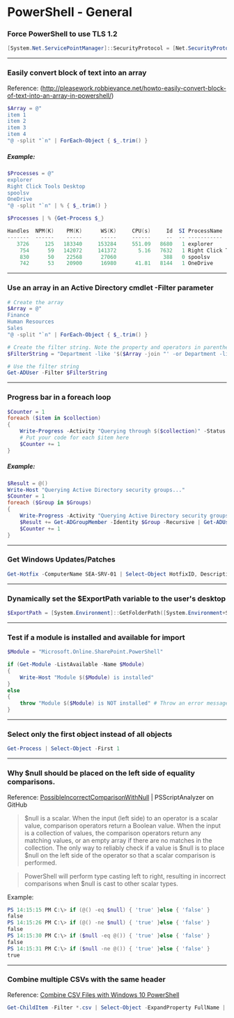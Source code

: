 # PowerShell - General

### Force PowerShell to use TLS 1.2
```powershell
[System.Net.ServicePointManager]::SecurityProtocol = [Net.SecurityProtocolType]::Tls12
```

***

### Easily convert block of text into an array
Reference: (http://pleasework.robbievance.net/howto-easily-convert-block-of-text-into-an-array-in-powershell/)
```powershell
$Array = @" 
item 1
item 2
item 3
item 4
"@ -split "`n" | ForEach-Object { $_.trim() }
```
##### Example:
```powershell
$Processes = @" 
explorer
Right Click Tools Desktop
spoolsv
OneDrive
"@ -split "`n" | % { $_.trim() }

$Processes | % {Get-Process $_}

Handles  NPM(K)    PM(K)      WS(K)     CPU(s)     Id  SI ProcessName                                                                                                                                                
-------  ------    -----      -----     ------     --  -- -----------                                                                                                                                                
   3726     125   183340     153284     551.09   8680   1 explorer
    754      59   142072     141372       5.16   7632   1 Right Click Tools Desktop                                                                                                                                                   
    830      50    22568      27060               388   0 spoolsv                                                                                                                                                    
    742      53    20900      16980      41.81   8144   1 OneDrive
```

***

### Use an array in an Active Directory cmdlet -Filter parameter
```powershell
# Create the array
$Array = @"
Finance
Human Resources
Sales
"@ -split "`n" | ForEach-Object { $_.trim() }

# Create the filter string. Note the property and operators in parenthesis match the property and operator outside.
$FilterString = "Department -like '$($Array -join "' -or Department -like '")'"

# Use the filter string
Get-ADUser -Filter $FilterString
```

***

### Progress bar in a foreach loop
```powershell
$Counter = 1
foreach ($item in $collection)
{
    Write-Progress -Activity "Querying through $($collection)" -Status "Querying $($item)" -PercentComplete (($Counter / $collection.Length) * 100)
    # Put your code for each $item here
    $Counter += 1
}
```
##### Example:
```powershell
$Result = @()
Write-Host "Querying Active Directory security groups..."
$Counter = 1
foreach ($Group in $Groups)
{
    Write-Progress -Activity "Querying Active Directory security groups..." -Status "Querying $($Group.Name)" -PercentComplete     (($Counter / $Groups.Length) * 100) 
    $Result += Get-ADGroupMember -Identity $Group -Recursive | Get-ADUser -Properties Name | Select @{Label="Active Directory Security Group Name";Expression={$Group.Name}}, Name, Enabled
    $Counter += 1
}
```

***

### Get Windows Updates/Patches
```powershell
Get-Hotfix -ComputerName SEA-SRV-01 | Select-Object HotfixID, Description, InstalledOn | Sort-Object InstalledOn
```

***

### Dynamically set the $ExportPath variable to the user's desktop
```powershell
$ExportPath = [System.Environment]::GetFolderPath([System.Environment+SpecialFolder]::Desktop) # This sets the export path to the user's desktop
```

***

### Test if a module is installed and available for import
```powershell
$Module = "Microsoft.Online.SharePoint.PowerShell"

if (Get-Module -ListAvailable -Name $Module)
{
    Write-Host "Module $($Module) is installed"
}
else
{
    throw "Module $($Module) is NOT installed" # Throw an error message and do not continue the rest of the code
}
```

***

### Select only the first object instead of all objects
```powershell
Get-Process | Select-Object -First 1
```

***

### Why $null should be placed on the left side of equality comparisons.

Reference: [PossibleIncorrectComparisonWithNull](https://github.com/PowerShell/PSScriptAnalyzer/blob/development/RuleDocumentation/PossibleIncorrectComparisonWithNull.md) | PSScriptAnalyzer on GitHub

> $null is a scalar. When the input (left side) to an operator is a scalar value, comparison operators return a Boolean value. When the input is a collection of values, the comparison operators return any matching values, or an empty array if there are no matches in the collection. The only way to reliably check if a value is $null is to place $null on the left side of the operator so that a scalar comparison is performed.

> PowerShell will perform type casting left to right, resulting in incorrect comparisons when $null is cast to other scalar types.

Example:
```powershell
PS 14:15:15 PM C:\> if (@() -eq $null) { 'true' }else { 'false' }
false
PS 14:15:26 PM C:\> if (@() -ne $null) { 'true' }else { 'false' }
false
PS 14:15:30 PM C:\> if ($null -eq @()) { 'true' }else { 'false' }
false
PS 14:15:31 PM C:\> if ($null -ne @()) { 'true' }else { 'false' }
true
```

***

### Combine multiple CSVs with the same header

Reference: [Combine CSV Files with Windows 10 PowerShell](https://sites.pstcc.edu/elearn/instructional-technology/combine-csv-files-with-windows-10-powershell/)

```powershell
Get-ChildItem -Filter *.csv | Select-Object -ExpandProperty FullName | Import-Csv | Export-Csv .\combinedcsvs.csv -NoTypeInformation -Append
```